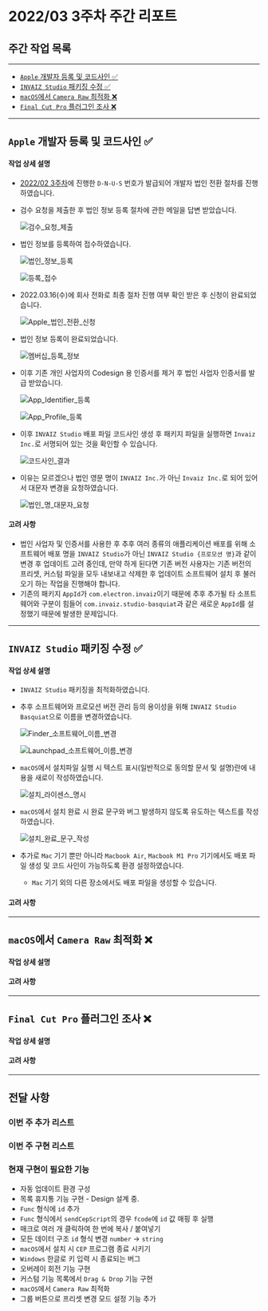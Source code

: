 # 2022/03 3주차 주간 리포트

## 주간 작업 목록

---

- [`Apple` 개발자 등록 및 코드사인 ✅](#apple-개발자-등록-및-코드사인-)
- [`INVAIZ Studio` 패키징 수정 ✅](#invaiz-studio-패키징-수정-)
- [`macOS`에서 `Camera Raw` 최적화 ❌](#macos에서-camera-raw-최적화-)
- [`Final Cut Pro` 플러그인 조사 ❌](#final-cut-pro-플러그인-조사-)

---

## `Apple` 개발자 등록 및 코드사인 ✅

#### 작업 상세 설명

- [2022/02 3주차](../../2월/3주차/README.md#apple-개발자-등록-신청-)에 진행한 `D-N-U-S` 번호가 발급되어 개발자 법인 전환 절차를 진행하였습니다.
- 검수 요청을 제출한 후 법인 정보 등록 절차에 관한 메일을 답변 받았습니다.

  ![검수_요청_제출](./assets/검수_요청_제출.png)

- 법인 정보를 등록하여 접수하였습니다.

  ![법인_정보_등록](./assets/법인_정보_등록.png)

  ![등록_접수](./assets/등록_접수.png)

- 2022.03.16(수)에 회사 전화로 최종 절차 진행 여부 확인 받은 후 신청이 완료되었습니다.

  ![Apple_법인_전환_신청](./assets/Apple_법인_전환_신청.png)

- 법인 정보 등록이 완료되었습니다.

  ![멤버십_등록_정보](./assets/멤버십_등록_정보.png)

- 이후 기존 개인 사업자의 Codesign 용 인증서를 제거 후 법인 사업자 인증서를 발급 받았습니다.

  ![App_Identifier_등록](./assets/App_Identifier_등록.png)

  ![App_Profile_등록](./assets/App_Profile_등록.png)

- 이후 `INVAIZ Studio` 배포 파일 코드사인 생성 후 패키지 파일을 실행하면 `Invaiz Inc.`로 서명되어 있는 것을 확인할 수 있습니다.

  ![코드사인_결과](./assets/코드사인_결과.png)

- 이유는 모르겠으나 법인 영문 명이 `INVAIZ Inc.`가 아닌 `Invaiz Inc.`로 되어 있어서 대문자 변경을 요청하였습니다.

  ![법인_명_대문자_요청](./assets/법인_명_대문자_요청.png)

#### 고려 사항

- 법인 사업자 및 인증서를 사용한 후 추후 여러 종류의 애플리케이션 배포를 위해 소프트웨어 배포 명을 `INVAIZ Studio`가 아닌 `INVAIZ Studio {프로모션 명}`과 같이 변경 후 업데이트 고려 중인데, 만약 하게 된다면 기존 버전 사용자는 기존 버전의 프리셋, 커스텀 파일을 모두 내보내고 삭제한 후 업데이트 소프트웨어 설치 후 불러오기 하는 작업을 진행해야 합니다.
- 기존의 패키지 `AppId`가 `com.electron.invaiz`이기 때문에 추후 추가될 타 소프트웨어와 구분이 힘들어 `com.invaiz.studio-basquiat`과 같은 새로운 `AppId`를 설정했기 때문에 발생한 문제입니다.

---

## `INVAIZ Studio` 패키징 수정 ✅

#### 작업 상세 설명

- `INVAIZ Studio` 패키징을 최적화하였습니다.
- 추후 소프트웨어와 프로모션 버전 관리 등의 용이성을 위해 `INVAIZ Studio Basquiat`으로 이름을 변경하였습니다.

  ![Finder_소프트웨어_이름_변경](./assets/Finder_소프트웨어_이름_변경.png)

  ![Launchpad_소프트웨어_이름_변경](./assets/Launchpad_소프트웨어_이름_변경.png)

- `macOS`에서 설치파일 실행 시 텍스트 표시(일반적으로 동의할 문서 및 설명)란에 내용을 새로이 작성하였습니다.

  ![설치_라이센스_명시](./assets/설치_라이센스_명시.png)

- `macOS`에서 설치 완료 시 완료 문구와 버그 발생하지 않도록 유도하는 텍스트를 작성하였습니다.

  ![설치_완료_문구_작성](./assets/설치_완료_문구_작성.png)

- 추가로 `Mac` 기기 뿐만 아니라 `Macbook Air`, `Macbook M1 Pro` 기기에서도 배포 파일 생성 및 코드 사인이 가능하도록 환경 설정하였습니다.
  - `Mac` 기기 외의 다른 장소에서도 배포 파일을 생성할 수 있습니다.

#### 고려 사항

---

## `macOS`에서 `Camera Raw` 최적화 ❌

#### 작업 상세 설명

#### 고려 사항

---

## `Final Cut Pro` 플러그인 조사 ❌

#### 작업 상세 설명

#### 고려 사항

---

## 전달 사항

### 이번 주 추가 리스트

### 이번 주 구현 리스트

### 현재 구현이 필요한 기능

- 자동 업데이트 환경 구성
- 목록 휴지통 기능 구현 - Design 설계 중.
- `Func` 형식에 `id` 추가
- `Func` 형식에서 `sendCepScript`의 경우 `fcode`에 `id` 값 매핑 후 실행
- 매크로 여러 개 클릭하여 한 번에 복사 / 붙여넣기
- 모든 데이터 구조 `id` 형식 변경 `number` -> `string`
- `macOS`에서 설치 시 `CEP` 프로그램 종료 시키기
- `Windows` 한글로 키 입력 시 종료되는 버그
- 오버레이 회전 기능 구현
- 커스텀 기능 목록에서 `Drag & Drop` 기능 구현
- `macOS`에서 `Camera Raw` 최적화
- 그룹 버튼으로 프리셋 변경 모드 설정 기능 추가
